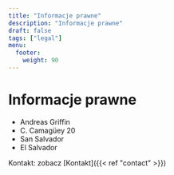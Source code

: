 ```yaml
---
title: "Informacje prawne"
description: "Informacje prawne"
draft: false
tags: ["legal"]
menu:
  footer:
    weight: 90
---
```


# Informacje prawne  


- Andreas Griffin
- C. Camagüey 20
- San Salvador
- El Salvador


Kontakt: zobacz [Kontakt]({{< ref "contact" >}})